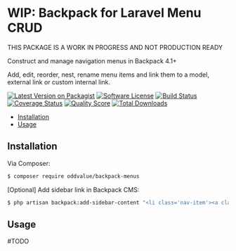 # WIP: Backpack for Laravel Menu CRUD

THIS PACKAGE IS A WORK IN PROGRESS AND NOT PRODUCTION READY

Construct and manage navigation menus in Backpack 4.1+

Add, edit, reorder, nest, rename menu items and link them to a model, external link or custom internal link.

[![Latest Version on Packagist][ico-version]][link-packagist]
[![Software License][ico-license]](LICENSE.md)
[![Build Status][ico-travis]][link-travis]
[![Coverage Status][ico-scrutinizer]][link-scrutinizer]
[![Quality Score][ico-code-quality]][link-code-quality]
[![Total Downloads][ico-downloads]][link-downloads]

<!-- vscode-markdown-toc -->
* [Installation](#Installation)
* [Usage](#Usage)

<!-- vscode-markdown-toc-config
	numbering=false
	autoSave=true
	/vscode-markdown-toc-config -->
<!-- /vscode-markdown-toc -->

## <a name='Installation'></a>Installation

Via Composer:

``` bash
$ composer require oddvalue/backpack-menus
```

[Optional] Add sidebar link in Backpack CMS:

``` bash
$ php artisan backpack:add-sidebar-content "<li class='nav-item'><a class='nav-link' href='{{ backpack_url('menu') }}'><i class='nav-icon la la-bars'></i> Menus</a></li>"
```

## <a name='Usage'></a>Usage

#TODO

[ico-version]: https://img.shields.io/packagist/v/oddvalue/backpack-menus.svg?style=flat-square
[ico-license]: https://img.shields.io/badge/license-MIT-brightgreen.svg?style=flat-square
[ico-travis]: https://img.shields.io/travis/oddvalue/backpack-menus/master.svg?style=flat-square
[ico-scrutinizer]: https://img.shields.io/scrutinizer/coverage/g/oddvalue/backpack-menus.svg?style=flat-square
[ico-code-quality]: https://img.shields.io/scrutinizer/g/oddvalue/backpack-menus.svg?style=flat-square
[ico-downloads]: https://img.shields.io/packagist/dt/oddvalue/backpack-menus.svg?style=flat-square

[link-packagist]: https://packagist.org/packages/oddvalue/backpack-menus
[link-travis]: https://travis-ci.org/oddvalue/backpack-menus
[link-scrutinizer]: https://scrutinizer-ci.com/g/oddvalue/backpack-menus/code-structure
[link-code-quality]: https://scrutinizer-ci.com/g/oddvalue/backpack-menus
[link-downloads]: https://packagist.org/packages/oddvalue/backpack-menus
[link-author]: https://github.com/oddvalue
[link-contributors]: ../../contributors
